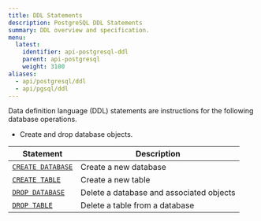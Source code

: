 ```yaml
---
title: DDL Statements
description: PostgreSQL DDL Statements
summary: DDL overview and specification.
menu:
  latest:
    identifier: api-postgresql-ddl
    parent: api-postgresql
    weight: 3100
aliases:
  - api/postgresql/ddl
  - api/pgsql/ddl
---
```


Data definition language (DDL) statements are instructions for the following database operations.

- Create and drop database objects.

Statement | Description |
----------|-------------|
[`CREATE DATABASE`](../ddl_create_database) | Create a new database |
[`CREATE TABLE`](../ddl_create_table) | Create a new table |
[`DROP DATABASE`](../ddl_drop_database) | Delete a database and associated objects |
[`DROP TABLE`](../ddl_drop_table) | Delete a table from a database |
